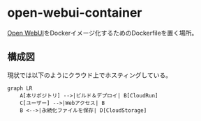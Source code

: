 # open-webui-container

[Open WebUI](https://github.com/open-webui/open-webui)をDockerイメージ化するためのDockerfileを置く場所。

## 構成図

現状では以下のようにクラウド上でホスティングしている。

```marmaid
graph LR
    A[本リポジトリ] -->|ビルド＆デプロイ| B[CloudRun]
    C[ユーザー] -->|Webアクセス| B
    B <-->|永続化ファイルを保存| D[CloudStorage]
```
